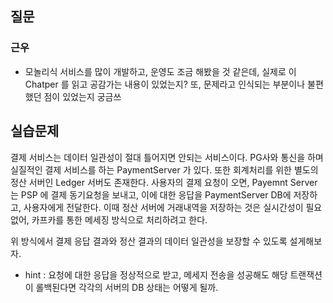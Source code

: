 ## 질문
### 근우
- 모놀리식 서비스를 많이 개발하고, 운영도 조금 해봤을 것 같은데, 실제로 이 Chatper 를 읽고 공감가는 내용이 있었는지? 또, 문제라고 인식되는 부분이나 불편했던 점이 있었는지 궁금쓰

## 실습문제
결제 서비스는 데이터 일관성이 절대 틀어지면 안되는 서비스이다. PG사와 통신을 하며 실질적인 결제 서비스를 하는 PaymentServer 가 있다. 또한 회계처리를 위한 별도의 정산 서버인 Ledger 서버도 존재한다.
사용자의 결제 요청이 오면, Payemnt Server 는 PSP 에 결제 동기요청을 보내고, 이에 대한 응답을 PaymentServer DB에 저장하고, 사용자에게 전달한다. 이때 정산 서버에 거래내역을 저장하는 것은 실시간성이 필요없어,
카프카를 통한 메세징 방식으로 처리하려고 한다. 

위 방식에서 결제 응답 결과와 정산 결과의 데이터 일관성을 보장할 수 있도록 설게해보자.
- hint : 요청에 대한 응답을 정상적으로 받고, 메세지 전송을 성공해도 해당 트랜잭션이 롤백된다면 각각의 서버의 DB 상태는 어떻게 될까.
